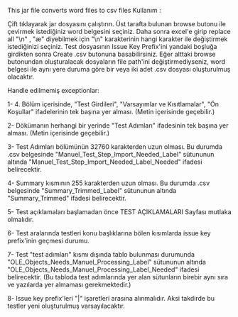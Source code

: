 This jar file converts word files to csv files 
Kullanım : 

Çift tıklayarak jar dosyasını çalıştırın. Üst tarafta bulunan browse butonu ile çevirmek istediğiniz word belgesini seçiniz. Daha sonra excel'e girip replace all "\n" , "æ" diyebilmek için "\n" karakterinin hangi karakter ile değiştirmek istediğinizi seçiniz. Test dosyasının Issue Key Prefix'ini yandaki boşluğa girdikten sonra Create .csv butonuna basabilirsiniz. Eğer alttaki browse butonundan oluşturalacak dosyaların file path'ini değiştirmediyseniz, word belgesi ile aynı yere duruma göre bir veya iki adet .csv dosyası oluşturulmuş olacaktır.

Handle edilmemiş exceptionlar:

1- 4. Bölüm içerisinde, "Test Girdileri", "Varsayımlar ve Kısıtlamalar", "Ön Koşullar" ifadelerinin tek başına yer alması. (Metin içerisinde geçebilir.)

2- Dökümanın herhangi bir yerinde "Test Adımları" ifadesinin tek başına yer alması. (Metin içerisinde geçebilir.)

3- Test Adımları bölümünün 32760 karakterden uzun olması. Bu durumda .csv belgesinde "Manuel_Test_Step_Import_Needed_Label" sütununun altında "Manuel_Test_Step_Import_Needed_Label_Needed" ifadesi belirecektir.

4- Summary kısmının 255 karakterden uzun olması. Bu durumda .csv belgesinde "Summary_Trimmed_Label" sütununun altında "Summary_Trimmed" ifadesi belirecektir.

5- Test açıklamaları başlamadan önce TEST AÇIKLAMALARI Sayfası mutlaka olmalıdır.

6- Test aralarında testleri konu başlıklarına bölen kısımlarda issue key prefix'inin geçmesi durumu.

7- Test "test adımları" kısmı dışında tablo bulunması durumunda "OLE_Objects_Needs_Manuel_Processing_Label" sütununun altında "OLE_Objects_Needs_Manuel_Processing_Label_Needed" ifadesi belirecektir. (Bu tabloda test adımlarında yer alan sütunların birebir aynı sıra ve yazılarda yer almaması gerekmektedir.)

8- Issue key prefix'leri "|" işaretleri arasına alınmalıdır. Aksi takdirde bu testler yeni oluşturulmuş varsayılacaktır.

